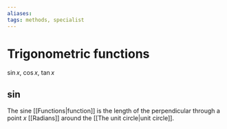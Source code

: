 ```yaml
---
aliases: 
tags: methods, specialist
---
```

# Trigonometric functions
$\sin x$, $\cos x$, $\tan x$

## $\sin$

The sine [[Functions|function]] is the length of the perpendicular through a point $x$ [[Radians]] around the [[The unit circle|unit circle]].
